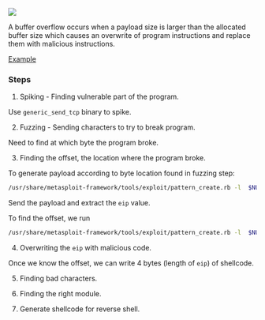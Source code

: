![](https://www.acunetix.com/wp-content/uploads/2019/06/buffer-overflow-1024x530.png)

A buffer overflow occurs when a payload size is larger than the allocated buffer size which causes an overwrite of program instructions and replace them with malicious instructions.

[Example](https://samsclass.info/127/proj/p16-spike.htm)

### Steps

1) Spiking - Finding vulnerable part of the program.


Use `generic_send_tcp` binary to spike.

2) Fuzzing - Sending characters to try to break program.

Need to find at which byte the program broke.

3) Finding the offset, the location where the program broke.

To generate payload according to byte location found in fuzzing step:
```bash
/usr/share/metasploit-framework/tools/exploit/pattern_create.rb -l 	$NUMBER_OF_BYTES
```

Send the payload and extract the `eip` value. 

To find the offset, we run
```bash
/usr/share/metasploit-framework/tools/exploit/pattern_create.rb -l 	$NUMBER_OF_BYTES -q $EIP_VALUE
```

4) Overwriting the `eip` with malicious code.

Once we know the offset, we can write 4 bytes (length of `eip`) of shellcode.

5) Finding bad characters.



6) Finding the right module.

7) Generate shellcode for reverse shell.